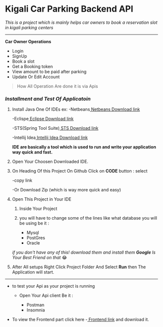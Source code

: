 # Kigali Car Parking Backend API 
_This is a project which is mainly helps car owners to book a reservation slot in kigali parking centers_
___
__Car Owner Operations__


* Login
* SignUp
* Book a slot
* Get a Booking token
* View amount to be paid after parking
* Update Or Edit Account

> How All Operation Are done it is via Apis
    
### _Installment and Test Of Applicatoin_

 1. Install Java One Of IDEs ex: -Netbeans[ Netbeans Download link](https://netbeans.apache.org/download/index.html)
                       
    -Eclispe[ Eclipse Download link](https://www.eclipse.org/downloads/)

    -STS(Spring Tool Suite)[ STS Download link](https://spring.io/tools)

    -Intellij Idea[ Intellij Idea Download link](https://www.jetbrains.com/idea/download)

    **IDE are basically a tool which is used to run and write your application way quick and fast.**

1. Open Your Choosen Downloaded IDE.
1. On Heading Of this Project On Github Click on **CODE** button : select 
    
    -copy link 
    
    -Or Download Zip (which is way more quick and easy)

1. Open This Project in Your IDE 
    
    1. Inside Your Project 
    1. you will have to change some of the lines like what database you will be using 
    be it : 
    
        * Mysql
        * PostGres
        * Oracle

    _if you don't have any of this! download them and install them **Google** Is Your Best Friend on that_ 😂  

1. After All setups Right Click Project Folder And Select **Run** then The Application will start.


___
 
 * to test your Api as your project is running 
    
    * Open Your Api client Be it :

        * Postman
        * Insomnia 
  * To view the Frontend part click here -[ Frontend link](https://github.com/Placideh/kigali-cabs-apis-jsf) and download it.


    

